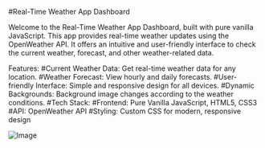 #Real-Time Weather App Dashboard

Welcome to the Real-Time Weather App Dashboard, built with pure vanilla JavaScript. This app provides real-time weather updates using the OpenWeather API. It offers an intuitive and user-friendly interface to check the current weather, forecast, and other weather-related data.

Features:
#Current Weather Data: Get real-time weather data for any location.
#Weather Forecast: View hourly and daily forecasts.
#User-friendly Interface: Simple and responsive design for all devices.
#Dynamic Backgrounds: Background image changes according to the weather conditions.
#Tech Stack:
#Frontend: Pure Vanilla JavaScript, HTML5, CSS3
#API: OpenWeather API
#Styling: Custom CSS for modern, responsive design

![Image](https://github.com/user-attachments/assets/5d5001dc-2954-4744-8d9d-4301cc4743f5)
